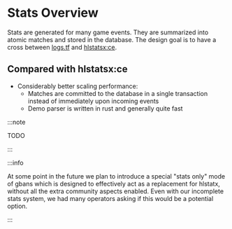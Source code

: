 # Stats Overview

Stats are generated for many game events. They are summarized into atomic matches and stored in the database. The
design goal is to have a cross between [logs.tf](https://logs.tf)
and [hlstatsx:ce](https://github.com/A1mDev/hlstatsx-community-edition).

## Compared with hlstatsx:ce

- Considerably better scaling performance:
  - Matches are committed to the database in a single transaction instead of immediately upon incoming events
  - Demo parser is written in rust and generally quite fast

:::note

TODO

:::


:::info

At some point in the future we plan to introduce a special "stats only" mode of gbans which is designed to 
effectively act as a replacement for hlstatx, without all the extra community aspects enabled. Even with our incomplete 
stats system, we had many operators asking if this would be a potential option.

:::